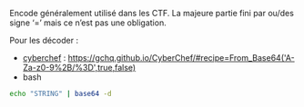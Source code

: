 Encode généralement utilisé dans les CTF. La majeure partie fini par ou/des signe ‘=’ mais ce n’est pas une obligation.

Pour les décoder :
* [cyberchef](../../../../ressouces/tools/cyberchef.md) : https://gchq.github.io/CyberChef/#recipe=From_Base64('A-Za-z0-9%2B/%3D',true,false)
* bash
```bash
echo "STRING" | base64 -d
```
